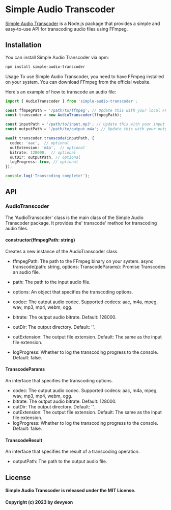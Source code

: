 # Simple Audio Transcoder

[Simple Audio Transcoder](https://www.npmjs.com/package/simple-audio-transcoder) is a Node.js package that provides a simple and easy-to-use API for transcoding audio files using FFmpeg.

## Installation
You can install Simple Audio Transcoder via npm:

```bash
npm install simple-audio-transcoder
```

Usage
To use Simple Audio Transcoder, you need to have FFmpeg installed on your system. You can download FFmpeg from the official website.

Here's an example of how to transcode an audio file:

```typescript
import { AudioTranscoder } from 'simple-audio-transcoder';

const ffmpegPath = '/path/to/ffmpeg'; // Update this with your local FFmpeg binary path
const transcoder = new AudioTranscoder(ffmpegPath);

const inputPath = '/path/to/input.mp3'; // Update this with your input audio file path
const outputPath = '/path/to/output.m4a'; // Update this with your output audio file path

await transcoder.transcode(inputPath, {
  codec: 'aac',  // optional
  outExtension: 'm4a',  // optional  
  bitrate: 128000,  // optional
  outDir: outputPath, // optional
  logProgress: true, // optional
});

console.log('Transcoding complete!');
```

## API
### AudioTranscoder
The 'AudioTranscoder' class is the main class of the Simple Audio Transcoder package. It provides the' transcode' method for transcoding audio files.

#### constructor(ffmpegPath: string)
Creates a new instance of the AudioTranscoder class.

- ffmpegPath: The path to the FFmpeg binary on your system.
async transcode(path: string, options: TranscodeParams): Promise<TranscodeResult>
Transcodes an audio file.

- path: The path to the input audio file.
- options: An object that specifies the transcoding options.
- codec: The output audio codec. Supported codecs: aac, m4a, mpeg, wav, mp3, mp4, webm, ogg.
- bitrate: The output audio bitrate. Default: 128000.
- outDir: The output directory. Default: ''.
- outExtension: The output file extension. Default: The same as the input file extension.
- logProgress: Whether to log the transcoding progress to the console. Default: false.

#### TranscodeParams
An interface that specifies the transcoding options.

- codec: The output audio codec. Supported codecs: aac, m4a, mpeg, wav, mp3, mp4, webm, ogg.
- bitrate: The output audio bitrate. Default: 128000.
- outDir: The output directory. Default: ''.
- outExtension: The output file extension. Default: The same as the input file extension.
- logProgress: Whether to log the transcoding progress to the console. Default: false.

#### TranscodeResult
An interface that specifies the result of a transcoding operation.

- outputPath: The path to the output audio file.

## License
#### Simple Audio Transcoder is released under the MIT License.
#### Copyright (c) 2023 by devyeon

